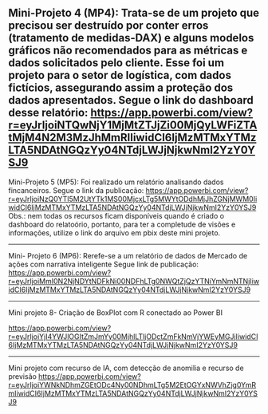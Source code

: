 Mini-Projeto 4 (MP4): Trata-se de um projeto que precisou ser destruído por conter erros (tratamento de medidas-DAX) e alguns modelos gráficos não recomendados para as métricas e dados solicitados pelo cliente.
Esse foi um projeto para o setor de logística, com dados fictícios, assegurando assim a proteção dos dados apresentados.
Segue o link do dashboard desse relatório:
https://app.powerbi.com/view?r=eyJrIjoiNTQwNjY1MjMtZTJjZi00MjQyLWFiZTAtMjM4N2M3MzJhMmRlIiwidCI6IjMzMTMxYTMzLTA5NDAtNGQzYy04NTdjLWJjNjkwNmI2YzY0YSJ9
--------------------------------------
Mini-Projeto 5 (MP5): Foi realizado um relatório analisando dados fincanceiros.
Segue o link da publicação:
https://app.powerbi.com/view?r=eyJrIjoiNzQ0YTI5M2UtYTk1MS00MjcxLTg5MWYtODdhMjJhZGNjMWM0IiwidCI6IjMzMTMxYTMzLTA5NDAtNGQzYy04NTdjLWJjNjkwNmI2YzY0YSJ9
Obs.: nem todas os recursos ficam disponíveis quando é criado o dashboard do relatoório, portanto, para ter a completude de visões e informações, utilize o link do arquivo em pbix deste mini projeto.

-----------------------------------------------------------------------------------
Mini- Projeto 6 (MP6): Rerefe-se a um relatório de dados de Mercado de ações com narrativa inteligente
Segue link de publicação:
https://app.powerbi.com/view?r=eyJrIjoiMmI0N2NjNDYtNDFkNi00NDFhLTg0NWQtZjQzYTNiYmNmNTNjIiwidCI6IjMzMTMxYTMzLTA5NDAtNGQzYy04NTdjLWJjNjkwNmI2YzY0YSJ9
*******************************************************
Mini projeto 8- Criação de BoxPlot com R conectado ao Power BI

https://app.powerbi.com/view?r=eyJrIjoiYjI4YWJlOGItZmJmYy00MjhlLTljODctZmFkNmVjYWEyMGJjIiwidCI6IjMzMTMxYTMzLTA5NDAtNGQzYy04NTdjLWJjNjkwNmI2YzY0YSJ9
************************************************
Mini projeto com recurso de IA, com detecção de anomilia e recurso de previsão
https://app.powerbi.com/view?r=eyJrIjoiYWNkNDhmZGEtODc4Ny00NDhmLTg5M2EtOGYxNWVhZjg0YmRmIiwidCI6IjMzMTMxYTMzLTA5NDAtNGQzYy04NTdjLWJjNjkwNmI2YzY0YSJ9
